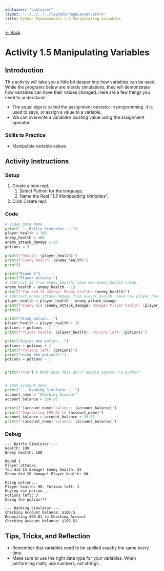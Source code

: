 ```yaml
---
container: "container"
layout: "../../../../layouts/PageLayout.astro"
title: Python Fundamentals 1.5 Manipulating Variables
---
```


[← Back](/comp-sci/python/)

# Activity 1.5 Manipulating Variables

## Introduction

This activity will take you a little bit deeper into how variables can be used. While the programs below are merely simulations, they will demonstrate how variables can have their values changed. Here are a few things you need to understand:

- The equal sign is called the assignment operator in programming. It is used to save, or assign a value to a variable.
- We can overwrite a variable’s _existing_ value using the assignment operator.

### Skills to Practice

- Manipulate variable values

## Activity Instructions

### Setup

1. Create a new repl.
   1. Select _Python_ for the language.
   2. Name the Repl "_1.5 Manipulating Variables_".
2. Click Create repl.

### Code

```python
# Video game demo
print("--- Battle Simulator ---")
player_health = 100
enemy_health = 100
enemy_attack_damage = 20
potions = 3

print(f"Health: {player_health}")
print(f"Enemy health: {enemy_health}")
print()

print("Round 1")
print("Player attacks.")
# Subtract 15 from enemy_health. Save new enemy_health value.
enemy_health = enemy_health - 15
print(f"You did 15 damage! Enemy health: {enemy_health}")
# Subtract enemy_attack_damage from player health. Save new player_health value.
player_health = player_health - enemy_attack_damage
print(f"Enemy did {enemy_attack_damage} damage! Player health: {player_health}")
print()

print("Using potion...")
player_health = player_health + 10
potions = potions - 1
print(f"Player health: {player_health}. Potions left: {potions}")

print("Buying one potion...")
potions = potions + 1
print(f"Potions left: {potions}")
print("Using the potion!!!")
potions = potions - 1


print("\n\n") # What does this do??? Google search "\n python"


# Bank account demo
print("--- Banking Simulator ---")
account_name = "Checking Account"
account_balance = 100.50

print(f"{account_name} balance: {account_balance}")
print(f"Depositing $99.01 to {account_name}")
account_balance = account_balance + 99.01
print(f"{account_name} balance: {account_balance}")
```

### Debug

```
--- Battle Simulator ---
Health: 100
Enemy health: 100

Round 1
Player attacks.
You did 15 damage! Enemy health: 85
Enemy did 20 damage! Player health: 80

Using potion...
Player health: 90. Potions left: 2
Buying one potion...
Potions left: 3
Using the potion!!!

--- Banking Simulator ---
Checking Account balance: $100.5
Depositing $99.01 to Checking Account
Checking Account balance: $199.51
```

## Tips, Tricks, and Reflection

- Remember that variables need to be spelled exactly the same every time.
- Make sure to use the right data type for your variables. When performing math, use numbers, not strings.
